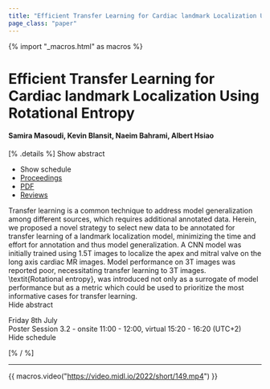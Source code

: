 ```yaml
---
title: "Efficient Transfer Learning for Cardiac landmark Localization Using Rotational Entropy"
page_class: "paper"
---
```


{% import "_macros.html" as macros %}

# Efficient Transfer Learning for Cardiac landmark Localization Using Rotational Entropy

#### Samira Masoudi, Kevin Blansit, Naeim Bahrami, Albert Hsiao

[% .details %]
<a class="toggle_visibility" data-selector=".abstract" data-level="3">Show abstract</a>
- <a class="toggle_visibility" data-selector=".schedule" data-level="3">Show schedule</a>
- <a href="">Proceedings</a>
- <a href="https://openreview.net/pdf?id=tOzkTcofcnN">PDF</a>
- <a href="https://openreview.net/forum?id=tOzkTcofcnN">Reviews</a>

<p>
    <span class="abstract">
        Transfer learning is a common technique to address model generalization among different sources, which requires additional annotated data.  Herein, we proposed a novel strategy to select new data to be annotated for transfer learning of a landmark localization model, minimizing the time and effort for annotation and thus model generalization. A CNN model was initially trained using 1.5T images to localize the apex and mitral valve on the long axis cardiac MR images. Model performance on 3T images was reported poor, necessitating transfer learning to 3T images. \textit{Rotational entropy}, was introduced not only as a surrogate of model performance but as a metric which could be used to prioritize the most informative cases for transfer learning.
        <br>
        <span class="actions"><a class="toggle_visibility" data-level="2">Hide abstract</a></span>
    </span>
</p>

<p>
    <span class="schedule">
        Friday 8th July<br>Poster Session 3.2 - onsite 11:00 - 12:00, virtual 15:20 - 16:20 (UTC+2)
        <br>
        <span class="actions"><a class="toggle_visibility" data-level="2">Hide schedule</a></span>
    </span>
</p>

[% / %]


---
{{ macros.video("https://video.midl.io/2022/short/149.mp4") }}
